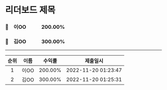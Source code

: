 # 리더보드 제목
### 🥇　이OO　　　200.00%
### 🥈　김OO　　　300.00%
___
| 순위 | 이름 | 수익률 | 제출일시 |
|:----:|:----:|:-----:|:----:|
| 1 | 이OO | 200.00% | 2022-11-20 01:23:47 |
| 2 | 김OO | 300.00% | 2022-11-20 01:25:31 |
